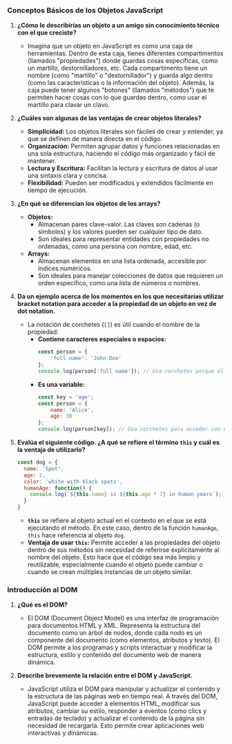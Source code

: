 
### Conceptos Básicos de los Objetos JavaScript

1. **¿Cómo le describirías un objeto a un amigo sin conocimiento técnico con el que creciste?**
   - Imagina que un objeto en JavaScript es como una caja de herramientas. Dentro de esta caja, tienes diferentes compartimentos (llamados "propiedades") donde guardas cosas específicas, como un martillo, destornilladores, etc. Cada compartimento tiene un nombre (como "martillo" o "destornillador") y guarda algo dentro (como las características o la información del objeto). Además, la caja puede tener algunos "botones" (llamados "métodos") que te permiten hacer cosas con lo que guardas dentro, como usar el martillo para clavar un clavo.

2. **¿Cuáles son algunas de las ventajas de crear objetos literales?**
   - **Simplicidad:** Los objetos literales son fáciles de crear y entender, ya que se definen de manera directa en el código.
   - **Organización:** Permiten agrupar datos y funciones relacionadas en una sola estructura, haciendo el código más organizado y fácil de mantener.
   - **Lectura y Escritura:** Facilitan la lectura y escritura de datos al usar una sintaxis clara y concisa.
   - **Flexibilidad:** Pueden ser modificados y extendidos fácilmente en tiempo de ejecución.

3. **¿En qué se diferencian los objetos de los arrays?**
   - **Objetos:**
     - Almacenan pares clave-valor. Las claves son cadenas (o símbolos) y los valores pueden ser cualquier tipo de dato.
     - Son ideales para representar entidades con propiedades no ordenadas, como una persona con nombre, edad, etc.
   - **Arrays:**
     - Almacenan elementos en una lista ordenada, accesible por índices numéricos.
     - Son ideales para manejar colecciones de datos que requieren un orden específico, como una lista de números o nombres.

4. **Da un ejemplo acerca de los momentos en los que necesitarías utilizar bracket notation para acceder a la propiedad de un objeto en vez de dot notation.**
   - La notación de corchetes (`[]`) es útil cuando el nombre de la propiedad:
     - **Contiene caracteres especiales o espacios:**
       ```javascript
       const person = {
           'full name': 'John Doe'
       };
       console.log(person['full name']); // Usa corchetes porque el nombre tiene un espacio
       ```
     - **Es una variable:**
       ```javascript
       const key = 'age';
       const person = {
           name: 'Alice',
           age: 30
       };
       console.log(person[key]); // Usa corchetes para acceder con una variable
       ```

5. **Evalúa el siguiente código. ¿A qué se refiere el término `this` y cuál es la ventaja de utilizarlo?**
   ```javascript
   const dog = {
     name: 'Spot',
     age: 2,
     color: 'white with black spots',
     humanAge: function() {
       console.log(`${this.name} is ${this.age * 7} in human years`);
     }
   }
   ```
   - **`this`** se refiere al objeto actual en el contexto en el que se está ejecutando el método. En este caso, dentro de la función `humanAge`, `this` hace referencia al objeto `dog`.
   - **Ventaja de usar `this`:** Permite acceder a las propiedades del objeto dentro de sus métodos sin necesidad de referirse explícitamente al nombre del objeto. Esto hace que el código sea más limpio y reutilizable, especialmente cuando el objeto puede cambiar o cuando se crean múltiples instancias de un objeto similar.

### Introducción al DOM

1. **¿Qué es el DOM?**
   - El DOM (Document Object Model) es una interfaz de programación para documentos HTML y XML. Representa la estructura del documento como un árbol de nodos, donde cada nodo es un componente del documento (como elementos, atributos y texto). El DOM permite a los programas y scripts interactuar y modificar la estructura, estilo y contenido del documento web de manera dinámica.

2. **Describe brevemente la relación entre el DOM y JavaScript.**
   - JavaScript utiliza el DOM para manipular y actualizar el contenido y la estructura de las páginas web en tiempo real. A través del DOM, JavaScript puede acceder a elementos HTML, modificar sus atributos, cambiar su estilo, responder a eventos (como clics y entradas de teclado) y actualizar el contenido de la página sin necesidad de recargarla. Esto permite crear aplicaciones web interactivas y dinámicas.
